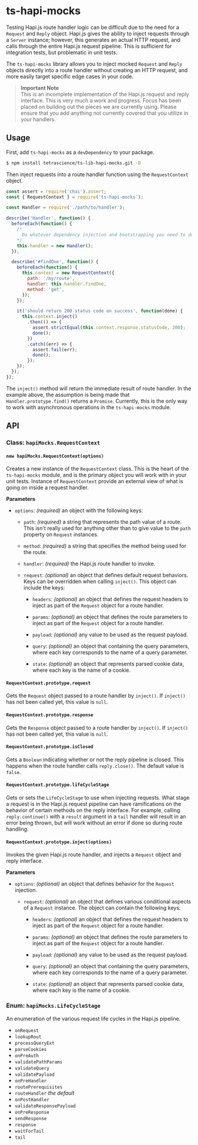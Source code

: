 # ts-hapi-mocks

Testing Hapi.js route handler logic can be difficult due to the need for a `Request` and `Reply` object.  Hapi.js gives the ability to inject requests through a `Server` instance; however, this generates an actual HTTP request, and calls through the entire Hapi.js request pipeline.  This is sufficient for integration tests, but problematic in unit tests.

The `ts-hapi-mocks` library allows you to inject mocked `Request` and `Reply` objects directly into a route handler without creating an HTTP request, and more easily target specific edge cases in your code.

> __Important Note__<br />
This is an incomplete implementation of the Hapi.js request and reply interface.  This is very much a work and progress.  Focus has been placed on building out the pieces we are currently using.  Please ensure that you add anything not currently covered that you utilize in your handlers.

## Usage

First, add `ts-hapi-mocks` as a `devDependency` to your package.

```sh
$ npm install tetrascience/ts-lib-hapi-mocks.git -D
```

Then inject requests into a route handler function using the `RequestContext` object.

```js
const assert = require('chai').assert;
const { RequestContext } = require('ts-hapi-mocks');

const Handler = require('./path/to/handler');

describe('Handler', function() {
  beforeEach(function() {
    /*
      Do whatever dependency injection and bootstrapping you need to do here.
    */
    this.handler = new Handler();
  });

  describe('#findOne', function() {
    beforeEach(function() {
      this.context = new RequestContext({
        path: '/my/route',
        handler: this.handler.findOne,
        method: 'get',
      });
    });

    it('should return 200 status code on success', function(done) {
      this.context.inject()
        .then(() => {
          assert.strictEqual(this.context.response.statusCode, 200);
          done();
        })
        .catch((err) => {
          assert.fail(err);
          done();
        });
    });
  });
});
```

The `inject()` method will return the immediate result of route handler.  In the example above, the assumption is being made that `Handler.prototype.find()` returns a `Promise`.  Currently, this is the only way to work with asynchronous operations in the `ts-hapi-mocks` module.

## API

### Class: `hapiMocks.RequestContext`

#### `new hapiMocks.RequestContext(options)`

Creates a new instance of the `RequestContext` class.  This is the heart of the `ts-hapi-mocks` module, and is the primary object you will work with in your unit tests.  Instance of `RequestContext` provide an external view of what is going on inside a request handler.

__Parameters__

* `options`: _(required)_ an object with the following keys:

  + `path`: _(required)_ a string that represents the path value of a route.  This isn't really used for anything other than to give value to the `path` property on `Request` instances.

  + `method`: _(required)_ a string that specifies the method being used for the route.

  + `handler`: _(required)_ the Hapi.js route handler to invoke.

  + `request`: _(optional)_ an object that defines default request behaviors.  Keys can be overridden when calling `inject()`.  This object can include the keys:

    - `headers`: _(optional)_ an object that defines the request headers to inject as part of the `Request` object for a route handler.

    - `params`: _(optional)_ an object that defines the route parameters to inject as part of the `Request` object for a route handler.

    - `payload`: _(optional)_ any value to be used as the request payload.

    - `query`: _(optional)_ an object that containing the query parameters, where each key corresponds to the name of a query parameter.

    - `state`: _(optional)_ an object that represents parsed cookie data, where each key is the name of a cookie.

#### `RequestContext.prototype.request`

Gets the `Request` object passed to a route handler by `inject()`.  If `inject()` has not been called yet, this value is `null`.

#### `RequestContext.prototype.response`

Gets the `Response` object passed to a route handler by `inject()`.  If `inject()` has not been called yet, this value is `null`.

#### `RequestContext.prototype.isClosed`

Gets a `Boolean` indicating whether or not the reply pipeline is closed.  This happens when the route handler calls `reply.close()`.  The default value is `false`.

#### `RequestContext.prototype.lifeCycleStage`

Gets or sets the `LifeCycleStage` to use when injecting requests.  What stage a request is in the Hapi.js request pipeline can have ramifications on the behavior of certain methods on the reply interface.  For example, calling `reply.continue()` with a `result` argument in a `tail` handler will result in an error being thrown, but will work without an error if done so during route handling.

#### `RequestContext.prototype.inject(options)`

Invokes the given Hapi.js route handler, and injects a `Request` object and reply interface.

__Parameters__

* `options`: _(optional)_ an object that defines behavior for the `Request` injection.

  + `request`: _(optional)_ an object that defines various conditional aspects of a `Request` instance.  The object can contain the following keys:

    - `headers`: _(optional)_ an object that defines the request headers to inject as part of the `Request` object for a route handler.

    - `params`: _(optional)_ an object that defines the route parameters to inject as part of the `Request` object for a route handler.

    - `payload`: _(optional)_ any value to be used as the request payload.

    - `query`: _(optional)_ an object that containing the query parameters, where each key corresponds to the name of a query parameter.

    - `state`: _(optional)_ an object that represents parsed cookie data, where each key is the name of a cookie.

### Enum: `hapiMocks.LifeCycleStage`

An enumeration of the various request life cycles in the Hapi.js pipeline.

* `onRequest`
* `lookupRout`
* `processQueryExt`
* `parseCookies`
* `onPreAuth`
* `validatePathParams`
* `validateQuery`
* `validatePayload`
* `onPreHandler`
* `routePrerequisites`
* `routeHandler` _the default_
* `onPostHandler`
* `validateResponsePayload`
* `onPreResponse`
* `sendResponse`
* `response`
* `waitForTail`
* `tail`

